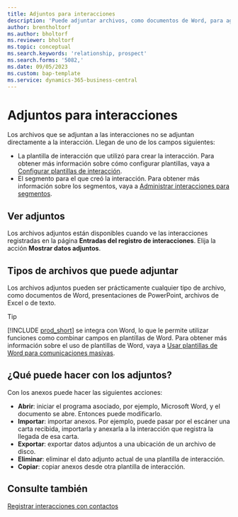 ```yaml
---
title: Adjuntos para interacciones
description: 'Puede adjuntar archivos, como documentos de Word, para agregar detalles sobre una interacción.'
author: brentholtorf
ms.author: bholtorf
ms.reviewer: bholtorf
ms.topic: conceptual
ms.search.keywords: 'relationship, prospect'
ms.search.forms: '5082,'
ms.date: 09/05/2023
ms.custom: bap-template
ms.service: dynamics-365-business-central
---
```

# Adjuntos para interacciones

Los archivos que se adjuntan a las interacciones no se adjuntan directamente a la interacción. Llegan de uno de los campos siguientes:

* La plantilla de interacción que utilizó para crear la interacción. Para obtener más información sobre cómo configurar plantillas, vaya a [Configurar plantillas de interacción](marketing-interactions.md#set-up-interaction-templates).
* El segmento para el que creó la interacción. Para obtener más información sobre los segmentos, vaya a [Administrar interacciones para segmentos](marketing-interaction-segments.md).

## Ver adjuntos

Los archivos adjuntos están disponibles cuando ve las interacciones registradas en la página **Entradas del registro de interacciones**. Elija la acción **Mostrar datos adjuntos**.

## Tipos de archivos que puede adjuntar

Los archivos adjuntos pueden ser prácticamente cualquier tipo de archivo, como documentos de Word, presentaciones de PowerPoint, archivos de Excel o de texto.

> [!TIP]
> [!INCLUDE [prod_short](includes/prod_short.md)] se integra con Word, lo que le permite utilizar funciones como combinar campos en plantillas de Word. Para obtener más información sobre el uso de plantillas de Word, vaya a [Usar plantillas de Word para comunicaciones masivas](ui-mail-merge.md).

## ¿Qué puede hacer con los adjuntos?

Con los anexos puede hacer las siguientes acciones:

* **Abrir**: iniciar el programa asociado, por ejemplo, Microsoft Word, y el documento se abre. Entonces puede modificarlo.
* **Importar**: importar anexos. Por ejemplo, puede pasar por el escáner una carta recibida, importarla y anexarla a la interacción que registra la llegada de esa carta.
* **Exportar**: exportar datos adjuntos a una ubicación de un archivo de disco.
* **Eliminar**: eliminar el dato adjunto actual de una plantilla de interacción.
* **Copiar**: copiar anexos desde otra plantilla de interacción.

## Consulte también

[Registrar interacciones con contactos](marketing-interactions.md)  
